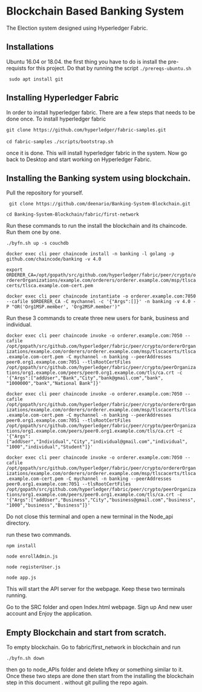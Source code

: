 
# Blockchain Based Banking System

The Election system designed using Hyperledger Fabric. 

## Installations
Ubuntu 16.04 or 18.04.
the first thing you have to do is install the pre-requists for this project. Do that by running the script
```./prereqs-ubuntu.sh```

``` sudo apt install git```

## Installing Hyperledger Fabric
In order to install hyperledger fabric. There are a few steps that needs to be done once.
To install hyperledger fabric

```git clone https://github.com/hyperledger/fabric-samples.git```

``` cd fabric-samples ```
``` ./scripts/bootstrap.sh ``` 

once it is done. This will install hyperledger fabric in the system. Now go back to Desktop and start working on Hyperledger Fabric.

## Installing the Banking system using blockchain.

Pull the repository for yourself.

``` git clone https://github.com/deenario/Banking-System-Blockchain.git```

``` cd Banking-System-Blockchain/fabric/first-network ```

Run these commands to run the install the blockchain and its chaincode. Run them one by one.

```./byfn.sh up -s couchdb```

```docker exec cli peer chaincode install -n banking -l golang -p github.com/chaincode/banking -v 4.0```

```export ORDERER_CA=/opt/gopath/src/github.com/hyperledger/fabric/peer/crypto/ordererOrganizations/example.com/orderers/orderer.example.com/msp/tlscacerts/tlsca.example.com-cert.pem```

```docker exec cli peer chaincode instantiate -o orderer.example.com:7050 --cafile $ORDERER_CA -C mychannel -c '{"Args":[]}' -n banking -v 4.0 -P "OR('Org1MSP.member', 'Org2MSP.member')"```

Run these 3 commands to create three new users for bank, business and individual.

```docker exec cli peer chaincode invoke -o orderer.example.com:7050 --cafile /opt/gopath/src/github.com/hyperledger/fabric/peer/crypto/ordererOrganizations/example.com/orderers/orderer.example.com/msp/tlscacerts/tlsca.example.com-cert.pem -C mychannel -n banking --peerAddresses peer0.org1.example.com:7051 --tlsRootCertFiles /opt/gopath/src/github.com/hyperledger/fabric/peer/crypto/peerOrganizations/org1.example.com/peers/peer0.org1.example.com/tls/ca.crt -c '{"Args":["addUser","Bank","City","bank@gmail.com","bank", "1000000","bank","National Bank"]}'```

```docker exec cli peer chaincode invoke -o orderer.example.com:7050 --cafile /opt/gopath/src/github.com/hyperledger/fabric/peer/crypto/ordererOrganizations/example.com/orderers/orderer.example.com/msp/tlscacerts/tlsca.example.com-cert.pem -C mychannel -n banking --peerAddresses peer0.org1.example.com:7051 --tlsRootCertFiles /opt/gopath/src/github.com/hyperledger/fabric/peer/crypto/peerOrganizations/org1.example.com/peers/peer0.org1.example.com/tls/ca.crt -c '{"Args":["addUser","Individual","City","individual@gmail.com","individual", "1000","individual","Student"]}'```

```docker exec cli peer chaincode invoke -o orderer.example.com:7050 --cafile /opt/gopath/src/github.com/hyperledger/fabric/peer/crypto/ordererOrganizations/example.com/orderers/orderer.example.com/msp/tlscacerts/tlsca.example.com-cert.pem -C mychannel -n banking --peerAddresses peer0.org1.example.com:7051 --tlsRootCertFiles /opt/gopath/src/github.com/hyperledger/fabric/peer/crypto/peerOrganizations/org1.example.com/peers/peer0.org1.example.com/tls/ca.crt -c '{"Args":["addUser","Business","City","business@gmail.com","business", "1000","business","Business"]}'```


Do not close this terminal and open a new terminal in the Node_api directory.

run these two commands.

``` npm install ```

``` node enrollAdmin.js ```

``` node registerUser.js ```

``` node app.js ```

This will start the API server for the webpage. Keep these two terminals running. 

Go to the SRC folder and open Index.html webpage. Sign up And new user account and Enjoy the application.


## Empty Blockchain and start from scratch.

To empty blockchain. 
Go to fabric/first_network in blockchain and run 

```./byfn.sh down```

then go to node_APIs folder and delete hfkey or something similar to it. 
Once these two steps are done then start from the installing the blockchain step in this document . without git pulling the repo again. 
